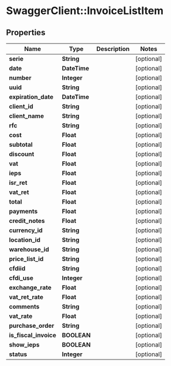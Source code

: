 # SwaggerClient::InvoiceListItem

## Properties
Name | Type | Description | Notes
------------ | ------------- | ------------- | -------------
**serie** | **String** |  | [optional] 
**date** | **DateTime** |  | [optional] 
**number** | **Integer** |  | [optional] 
**uuid** | **String** |  | [optional] 
**expiration_date** | **DateTime** |  | [optional] 
**client_id** | **String** |  | [optional] 
**client_name** | **String** |  | [optional] 
**rfc** | **String** |  | [optional] 
**cost** | **Float** |  | [optional] 
**subtotal** | **Float** |  | [optional] 
**discount** | **Float** |  | [optional] 
**vat** | **Float** |  | [optional] 
**ieps** | **Float** |  | [optional] 
**isr_ret** | **Float** |  | [optional] 
**vat_ret** | **Float** |  | [optional] 
**total** | **Float** |  | [optional] 
**payments** | **Float** |  | [optional] 
**credit_notes** | **Float** |  | [optional] 
**currency_id** | **String** |  | [optional] 
**location_id** | **String** |  | [optional] 
**warehouse_id** | **String** |  | [optional] 
**price_list_id** | **String** |  | [optional] 
**cfdiid** | **String** |  | [optional] 
**cfdi_use** | **Integer** |  | [optional] 
**exchange_rate** | **Float** |  | [optional] 
**vat_ret_rate** | **Float** |  | [optional] 
**comments** | **String** |  | [optional] 
**vat_rate** | **Float** |  | [optional] 
**purchase_order** | **String** |  | [optional] 
**is_fiscal_invoice** | **BOOLEAN** |  | [optional] 
**show_ieps** | **BOOLEAN** |  | [optional] 
**status** | **Integer** |  | [optional] 


